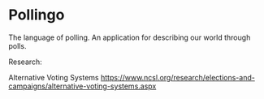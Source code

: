# Pollingo

The language of polling. An application for describing our world through polls.

Research:

Alternative Voting Systems
https://www.ncsl.org/research/elections-and-campaigns/alternative-voting-systems.aspx
